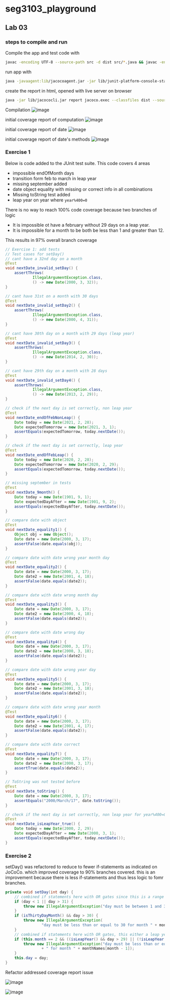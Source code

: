 # seg3103_playground

## Lab 03

### steps to compile and run

Compile the app and test code with

```bash
javac -encoding UTF-8 --source-path src -d dist src/*.java && javac -encoding UTF-8 --source-path test -d dist -cp lib/junit-platform-console-standalone-1.7.1.jar test/*.java src/*.java
```

run app with

```bash
java -javaagent:lib/jacocoagent.jar -jar lib/junit-platform-console-standalone-1.7.1.jar --class-path dist --scan-class-path
```

create the report in html, opened with live server on browser

```bash
java -jar lib/jacococli.jar report jacoco.exec --classfiles dist --sourcefiles src --html report
```

Compilation
![image](./assets/compile_date.png)

initial coverage report of computation
![image](./assets/computation_initial_coverage.png)

initial coverage report of date
![image](./assets/date_initial_coverage.png)

initial coverage report of date's methods
![image](./assets/date_deeper_initial_coverage.png)

### Exercise 1

Below is code added to the JUnit test suite.
This code covers 4 areas

- impossible endOfMonth days
- transition form feb to march in leap year
- missing september added
- date object equality with missing or correct info in all combinations
- Missing toString test added
- leap year on year where `year%400=0`

There is no way to reach 100% code coverage because two branches of logic

- It is impossible ot have a february without 29 days on a leap year.
- It is impossible for a month to be both be less than 1 and greater than 12.

This results in 97% overall branch coverage

```java
// Exercise 1: add tests
// Test cases for setDay()
// cant have a 32nd day on a month
@Test
void nextDate_invalid_setDay() {
    assertThrows(
            IllegalArgumentException.class,
            () -> new Date(2000, 3, 32));
}

// cant have 31st on a month with 30 days
@Test
void nextDate_invalid_setDay2() {
    assertThrows(
            IllegalArgumentException.class,
            () -> new Date(2000, 4, 31));
}

// cant have 30th day on a month with 29 days (leap year)
@Test
void nextDate_invalid_setDay3() {
    assertThrows(
            IllegalArgumentException.class,
            () -> new Date(2014, 2, 30));
}

// cant have 29th day on a month with 28 days
@Test
void nextDate_invalid_setDay4() {
    assertThrows(
            IllegalArgumentException.class,
            () -> new Date(2013, 2, 29));
}

// check if the next day is set correctly, non leap year
@Test
void nextDate_endOfFebNonLeap() {
    Date today = new Date(2021, 2, 28);
    Date expectedTomorrow = new Date(2021, 3, 1);
    assertEquals(expectedTomorrow, today.nextDate());
}

// check if the next day is set correctly, leap year
@Test
void nextDate_endOfFebLeap() {
    Date today = new Date(2020, 2, 28);
    Date expectedTomorrow = new Date(2020, 2, 29);
    assertEquals(expectedTomorrow, today.nextDate());
}

// missing september in tests
@Test
void nextDate_9month() {
    Date today = new Date(1901, 9, 1);
    Date expectedDayAfter = new Date(1901, 9, 2);
    assertEquals(expectedDayAfter, today.nextDate());
}

// compare date with object
@Test
void nextDate_equality1() {
    Object obj = new Object();
    Date date = new Date(2000, 3, 17);
    assertFalse(date.equals(obj));
}

// compare date with date wrong year month day
@Test
void nextDate_equality2() {
    Date date = new Date(2000, 3, 17);
    Date date2 = new Date(2001, 4, 18);
    assertFalse(date.equals(date2));
}

// compare date with date wrong month day
@Test
void nextDate_equality3() {
    Date date = new Date(2000, 3, 17);
    Date date2 = new Date(2000, 4, 18);
    assertFalse(date.equals(date2));
}

// compare date with date wrong day
@Test
void nextDate_equality4() {
    Date date = new Date(2000, 3, 17);
    Date date2 = new Date(2000, 3, 18);
    assertFalse(date.equals(date2));
}

// compare date with date wrong year day
@Test
void nextDate_equality5() {
    Date date = new Date(2000, 3, 17);
    Date date2 = new Date(2001, 3, 18);
    assertFalse(date.equals(date2));
}

// compare date with date wrong year month
@Test
void nextDate_equality6() {
    Date date = new Date(2000, 3, 17);
    Date date2 = new Date(2001, 4, 17);
    assertFalse(date.equals(date2));
}

// compare date with date correct
@Test
void nextDate_equality7() {
    Date date = new Date(2000, 3, 17);
    Date date2 = new Date(2000, 3, 17);
    assertTrue(date.equals(date2));
}

// ToString was not tested before
@Test
void nextDate_toString() {
    Date date = new Date(2000, 3, 17);
    assertEquals("2000/March/17", date.toString());
}

// check if the next day is set correctly, non leap year for year%400=0 year
@Test
void nextDate_isLeapYear_true() {
    Date today = new Date(2000, 2, 29);
    Date expectedDayAfter = new Date(2000, 3, 1);
    assertEquals(expectedDayAfter, today.nextDate());
}
```

### Exercise 2

setDay() was refactored to reduce to fewer if-statements as indicated on JoCoCo. which improved coverage to 90% branches covered. this is an improvement because there is less if-statements and thus less logic to fomr branches.

```java
private void setDay(int day) {
    // combined if statements here with OR gates since this is a range
    if (day < 1 || day > 31) {
        throw new IllegalArgumentException("day must be between 1 and 31.");
    }
    if (isThirtyDayMonth() && day > 30) {
        throw new IllegalArgumentException(
                "day must be less than or equal to 30 for month " + monthNames[month - 1]);
    }
    // combined if statements here with OR gates, this either a leap year or not
    if (this.month == 2 && ((isLeapYear() && day > 29) || (!isLeapYear() && day > 28))) {
        throw new IllegalArgumentException("day must be less than or equal to " + (isLeapYear() ? 29 : 28)
                + " for month " + monthNames[month - 1]);
    }
    this.day = day;
}
```

Refactor addressed coverage report issue

![image](./assets/red_except.png)

![image](./assets/yellow_except.png)
